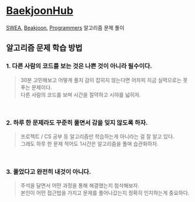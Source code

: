 # [BaekjoonHub](https://github.com/BaekjoonHub/BaekjoonHub)

[SWEA](https://swexpertacademy.com), [Beakjoon](https://www.acmicpc.net), [Programmers](https://programmers.co.kr) 알고리즘 문제 풀이

## 알고리즘 문제 학습 방법

### 1. 다른 사람의 코드를 보는 것은 나쁜 것이 아니라 필수이다.

> 30분 고민해보고 어떻게 풀지 감이 잡히지 않는다면 어차피 지금 실력으로는 못 푸는 문제이다.<br>다른 사람의 코드를 보며 시간을 절약하고 시야를 넓히자.

<br>

### 2. 하루 한 문제라도 꾸준히 풀면서 감을 잊지 않도록 하자.

> 프로젝트 / CS 공부 등 알고리즘만 학습하는게 아니라는 걸 잘 알고 있다.<br>그래도 하루 한 문제 적어도 1시간은 알고리즘을 풀며 습관화하자.

<br>

### 3. 풀었다고 완전히 내것이 아니다.

> 주석을 달면서 어떤 과정을 통해 해결했는지 첨삭해보자.<br>본인이 어떤 접근법을 가지고 문제를 풀어나갔는지 정확히 인지하는게 중요하다.

<br>
